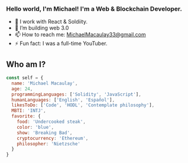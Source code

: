 ### Hello world, I'm Michael! I'm a Web & Blockchain Developer.

- 🔭 I work with React & Soldiity.
- 👯 I’m building web 3.0
- 📫 How to reach me: MichaelMacaulay33@gmail.com
- ⚡ Fun fact: I was a full-time YouTuber.

## Who am I?

```js
const self = {
  name: 'Michael Macaulay',
  age: 24,
  programmingLanguages: ['Solidity', 'JavaScript'],
  humanLanguages: ['English', 'Español'],
  likesToDo: ['Code', 'HODL', 'Contemplate philosophy'],
  MBTI: 'INTJ',
  favorite: {
    food: 'Undercooked steak',
    color: 'blue',
    show: 'Breaking Bad',
    cryptocurrency: 'Ethereum',
    philosopher: 'Nietzsche'
  }
}
```
